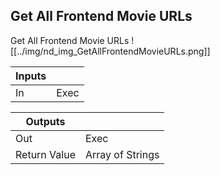 ## Get All Frontend Movie URLs
Get All Frontend Movie URLs
![[../img/nd_img_GetAllFrontendMovieURLs.png]]

|Inputs||
|--|--|
| In | Exec |

|Outputs||
|--|--|
| Out | Exec |
| Return Value | Array of Strings |
